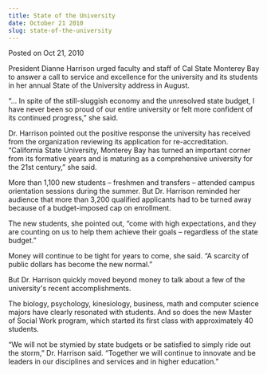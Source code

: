 ```yaml
---
title: State of the University
date: October 21 2010
slug: state-of-the-university
---
```





<span class="date">Posted on Oct 21, 2010    </span>
<p>President Dianne Harrison urged faculty and staff of Cal State
Monterey Bay to answer a call to service and excellence for the
university and its students in her annual State of the University
address in August.</p>
<p>&#x201C;&#x2026; In spite of the still-sluggish economy and the unresolved
state budget, I have never been so proud of our entire university
or felt more confident of its continued progress,&#x201D; she said.</p>
<p>Dr. Harrison pointed out the positive response the university
has received from the organization reviewing its application for
re-accreditation. &#x201C;California State University, Monterey Bay has
turned an important corner from its formative years and is maturing
as a comprehensive university for the 21st century,&#x201D; she said.</p>
<p>More than 1,100 new students &#x2013; freshmen and transfers &#x2013; attended
campus orientation sessions during the summer. But Dr. Harrison
reminded her audience that more than 3,200 qualified applicants had
to be turned away because of a budget-imposed cap on
enrollment.</p>
<p>The new students, she pointed out, &#x201C;come with high expectations,
and they are counting on us to help them achieve their goals &#x2013;
regardless of the state budget.&#x201D;</p>
<p>Money will continue to be tight for years to come, she said. &#x201C;A
scarcity of public dollars has become the new normal.&#x201D;</p>
<p>But Dr. Harrison quickly moved beyond money to talk about a few
of the university&apos;s recent accomplishments.</p>
<p>The biology, psychology, kinesiology, business, math and
computer science majors have clearly resonated with students. And
so does the new Master of Social Work program, which started its
first class with approximately 40 students.</p>
<p>&#x201C;We will not be stymied by state budgets or be satisfied to
simply ride out the storm,&#x201D; Dr. Harrison said. &#x201C;Together we will
continue to innovate and be leaders in our disciplines and services
and in higher education.&#x201D;</p>





